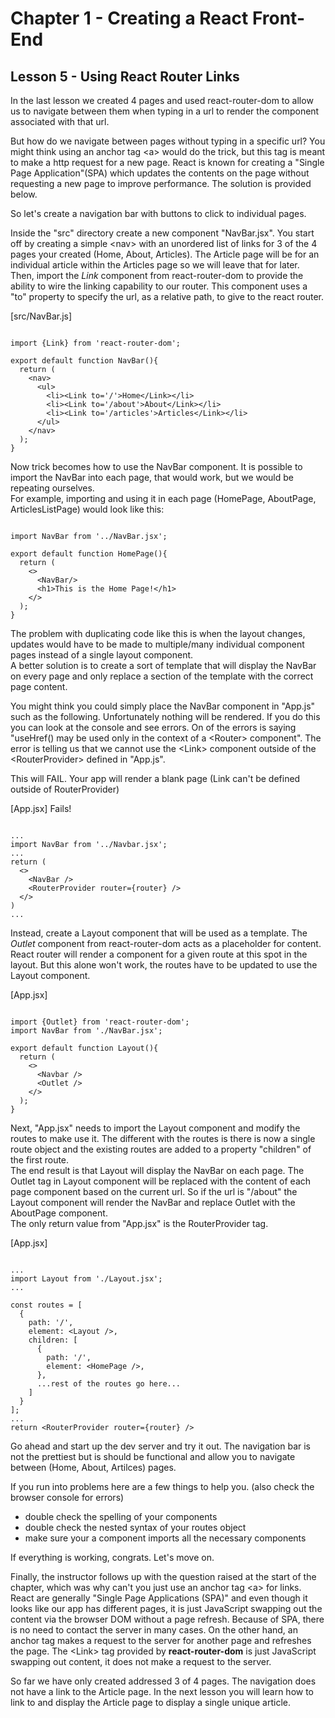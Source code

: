 # Chapter 1 - Creating a React Front-End
## Lesson 5 - Using React Router Links

In the last lesson we created 4 pages and used react-router-dom to allow us to navigate between them when typing in a url to render the component associated with that url. 

But how do we navigate between pages without typing in a specific url? You might think using an anchor tag &lt;a> would do the trick, but this tag is meant to make a http request for a new page. React is known for creating a "Single Page Application"(SPA) which updates the contents on the page without requesting a new page to improve performance. The solution is provided below.

So let's create a navigation bar with buttons to click to individual pages.

Inside the "src" directory create a new component "NavBar.jsx". You start off by creating a simple &lt;nav> with an unordered list of links for 3 of the 4 pages your created (Home, About, Articles). The Article page will be for an individual article within the Articles page so we will leave that for later.<br>
Then, import the *Link* component from react-router-dom to provide the ability to wire the linking capability to our router. This component uses a "to" property to specify the url, as a relative path, to give to the react router.

[src/NavBar.js]
<pre><code>
import {Link} from 'react-router-dom';

export default function NavBar(){
  return (
    &lt;nav>
      &lt;ul>
        &lt;li>&lt;Link to='/'>Home&lt;/Link>&lt;/li>
        &lt;li>&lt;Link to='/about'>About&lt;/Link>&lt;/li>
        &lt;li>&lt;Link to='/articles'>Articles&lt;/Link>&lt;/li>
      &lt;/ul>
    &lt;/nav>
  );
}
</code></pre>

Now trick becomes how to use the NavBar component. It is possible to import the NavBar into each page, that would work, but we would be repeating ourselves.<br>
For example, importing and using it in each page (HomePage, AboutPage, ArticlesListPage) would look like this:<br>
<pre><code>
import NavBar from '../NavBar.jsx';

export default function HomePage(){
  return (
    &lt;>
      &lt;NavBar/>
      &lt;h1>This is the Home Page!&lt;/h1>
    &lt;/>
  );
}
</code></pre>

The problem with duplicating code like this is when the layout changes, updates would have to be made to multiple/many individual component pages instead of a single layout component.<br>
A better solution is to create a sort of template that will display the NavBar on every page and only replace a section of the template with the correct page content.

You might think you could simply place the NavBar component in "App.js" such as the following. Unfortunately nothing will be rendered. If you do this you can look at the console and see errors. On of the errors is saying "useHref() may be used only in the context of a &lt;Router> component". The error is telling us that we cannot use the &lt;Link> component outside of the &lt;RouterProvider> defined in "App.js".

This will FAIL. Your app will render a blank page (Link can't be defined outside of RouterProvider)

[App.jsx] Fails!<br>
<pre><code>
...
import NavBar from '../Navbar.jsx';
...
return (
  &lt;>
    &lt;NavBar />
    &lt;RouterProvider router={router} />  
  &lt;/>
)
...
</code></pre>


Instead, create a Layout component that will be used as a template.
The *Outlet* component from react-router-dom acts as a placeholder for content. React router will render a component for a given route at this spot in the layout. But this alone won't work, the routes have to be updated to use the Layout component.

[App.jsx]<br>
<pre><code>
import {Outlet} from 'react-router-dom';
import NavBar from './NavBar.jsx';

export default function Layout(){
  return (
    &lt;>
      &lt;Navbar />
      &lt;Outlet />
    &lt;/>
  );
}
</code></pre>

Next, "App.jsx" needs to import the Layout component and modify the routes to make use it. The different with the routes is there is now a single route object and the existing routes are added to a property "children" of the first route.<br>
The end result is that Layout will display the NavBar on each page. The Outlet tag in Layout component will be replaced with the content of each page component based on the current url. So if the url is "/about" the Layout component will render the NavBar and replace Outlet with the AboutPage component.<br>
The only return value from "App.jsx" is the RouterProvider tag.

[App.jsx]
<pre><code>
...
import Layout from './Layout.jsx';
...

const routes = [
  {
    path: '/',
    element: &lt;Layout />,
    children: [
      {
        path: '/',
        element: &lt;HomePage />,
      },
      ...rest of the routes go here...
    ]
  }
];
...
return &lt;RouterProvider router={router} />
</code></pre>


Go ahead and start up the dev server and try it out. The navigation bar is not the prettiest but is should be functional and allow you to navigate between (Home, About, Artilces) pages.

If you run into problems here are a few things to help you. (also check the browser console for errors)
- double check the spelling of your components
- double check the nested syntax of your routes object
- make sure your a component imports all the necessary components

If everything is working, congrats. Let's move on.

Finally, the instructor follows up with the question raised at the start of the chapter, which was why can't you just use an anchor tag &lt;a> for links. React are generally "Single Page Applications (SPA)" and even though it looks like our app has different pages, it is just JavaScript swapping out the content via the browser DOM without a page refresh. Because of SPA, there is no need to contact the server in many cases. On the other hand, an anchor tag makes a request to the server for another page and refreshes the page. The &lt;Link> tag provided by **react-router-dom** is just JavaScript swapping out content, it does not make a request to the server.

So far we have only created addressed 3 of 4 pages. The navigation does not have a link to the Article page. In the next lesson you will learn how to link to and display the Article page to display a single unique article.
